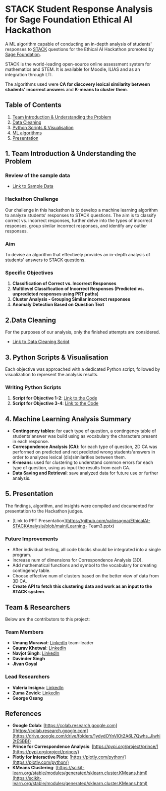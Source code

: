 # STACK Student Response Analysis for Sage Foundation Ethical AI Hackathon
A ML algorithm capable of conducting an in-depth analysis of students' responses to [STACK](https://stack-assessment.org/) questions for the Ethical AI Hackathon promoted by [Sage Foundation](https://www.sage.com/en-us/company/sage-foundation/). 

STACK is the world-leading open-source online assessment system for mathematics and STEM. It is available for Moodle, ILIAS and as an integration through LTI.

The algorithms used were **CA for discovery lexical similarity between students' incorrect answers** and **K-means to cluster them**.

## Table of Contents
1. [Team Introduction & Understanding the Problem](#team-introduction)
2. [Data Cleaning](#data-cleaning)
3. [Python Scripts & Visualisation](#scripts-and-visualisation)
4. [ML algorithms](#ml-algorithms)
5. [Presentation](#presentation)

## 1. Team Introduction & Understanding the Problem <a name="team-introduction"></a>
### Review of the sample data
* [Link to Sample Data](https://docs.google.com/spreadsheets/d/1lKqZ2Zz76gLx_kFqmoE8V4eDIg5wUbPf/edit#gid=1487606072)

### Hackathon Challenge
Our challenge in this hackathon is to develop a machine learning algorithm to analyze students' responses to STACK questions. The aim is to classify correct vs. incorrect responses, further delve into the types of incorrect responses, group similar incorrect responses, and identify any outlier responses.

### Aim
To devise an algorithm that effectively provides an in-depth analysis of students' answers to STACK questions.

### Specific Objectives
1. **Classification of Correct vs. Incorrect Responses**  
2. **Multilevel Classification of Incorrect Responses (Predicted vs. unpredicted responses using PRT paths)**
3. **Cluster Analysis - Grouping Similar incorrect responses**
4. **Anomaly Detection Based on Question Text**

## 2.Data Cleaning <a name="data-cleaning"></a>
For the purposes of our analysis, only the finished attempts are considered.
* [Link to Data Cleaning Script](https://github.com/valinsogna/EthicalAI-STACKAnalysis/blob/main/update_data_clean.csv)

## 3. Python Scripts & Visualisation <a name="scripts-and-visualisation"></a>
Each objective was approached with a dedicated Python script, followed by visualization to represent the analysis results.

### Writing Python Scripts
1. **Script for Objective 1-2**: [Link to the Code](https://github.com/valinsogna/EthicalAI-STACKAnalysis/blob/main/data_clean.ipynb)
2. **Script for Objective 3-4**: [Link to the Code](https://github.com/valinsogna/EthicalAI-STACKAnalysis/blob/main/CA-Kmeans_clustering.ipynb)

## 4. Machine Learning Analysis Summary <a name="ml-algorithms"></a>
- **Contingency tables**: for each type of question, a contingency table of students'answer was build using as vocabulary the characters present in each response.
- **Correspondence Analysis (CA)**: for each type of question, 2D CA was performed on predicted and not predicted wrong students'answers in order to analyzes lexical (dis)similarities between them.
- **K-means**: used for clustering to understand common errors for each type of question, using as input the results from each CA.
- **Data Saving and Retrieval**: save analyzed data for future use or further analysis.

## 5. Presentation <a name="presentation"></a>
The findings, algorithm, and insights were compiled and documented for presentation to the Hackathon judges.
* [Link to PPT Presentation](https://github.com/valinsogna/EthicalAI-STACKAnalysis/blob/main/Learning- Team3.pptx)

### Future Improvements
* After individual testing, all code blocks should be integrated into a single program.
* Increase num of dimensions for Correspondence Analysis (3D).
* Add mathematical functions and symbol to the vocabulary for creating contingency table.
* Choose effective num of clusters based on the better view of data from 3D CA.
* **Create API to fetch this clustering data and work as an input to the STACK system**.

## Team & Researchers
Below are the contributors to this project:
### Team Members
- **Umang Murawat**: [LinkedIn](www.linkedin.com/in/umangmurawat) team-leader
- **Gaurav Khetwal**: [LinkedIn](https://www.linkedin.com/in/gaurav-khetwal-967b03157/)
- **Navjot Singh**: [LinkedIn](https://www.linkedin.com/in/navjot-singh-b5147b84)
- **Davinder Singh**
- **Jivan Goyal**

### Lead Researchers
- **Valeria Insigna**: [LinkedIn](https://www.linkedin.com/in/valeria-insogna-05468a1a7/)
- **Zuma Zevick**: [LinkedIn](https://www.linkedin.com/in/juma-zevick-591241291/)
- **George Osang**

## References
- **Google Colab**: [https://colab.research.google.com]([https://colab.research.google.com](https://drive.google.com/drive/folders/1ydydOYnVIOt2A6L7Qwhs_Jlwhi2tESBB))
- **Prince for Correspondence Analysis**: [https://pypi.org/project/prince/](https://pypi.org/project/prince/)
- **Plotly for Interactive Plots**: [https://plotly.com/python/](https://plotly.com/python/)
- **KMeans Clustering**: [https://scikit-learn.org/stable/modules/generated/sklearn.cluster.KMeans.html](https://scikit-learn.org/stable/modules/generated/sklearn.cluster.KMeans.html)
